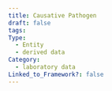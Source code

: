 ```yaml
---
title: Causative Pathogen
draft: false
tags: 
Type:
  - Entity
  - derived data
Category:
  - laboratory data
Linked_to_Framework?: false
---
```

